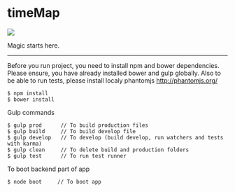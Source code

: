 # timeMap
[<img src="https://travis-ci.org/georgelviv/timeMap.svg?branch=master">](https://travis-ci.org/georgelviv/timeMap)

Magic starts here.

-----

Before you run project, you need to install npm and bower dependencies.
Please ensure, you have already installed bower and gulp globally. 
Also to be able to run tests, please install localy phantomjs
http://phantomjs.org/
```
$ npm install
$ bower install
```

Gulp commands
```
$ gulp prod      // To build production files
$ gulp build     // To build develop file
$ gulp develop   // To develop (build develop, run watchers and tests with karma)
$ gulp clean     // To delete build and production folders
$ gulp test      // To run test runner
```

To boot backend part of app
```
$ node boot     // To boot app
```
